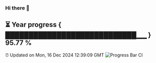 ### Hi there 👋
⏳ Year progress { ████████████████████████████▁▁ } 95.77 %
---
⏰ Updated on Mon, 16 Dec 2024 12:39:09 GMT
![Progress Bar CI](https://github.com/liununu/liununu/workflows/Progress%20Bar%20CI/badge.svg)
